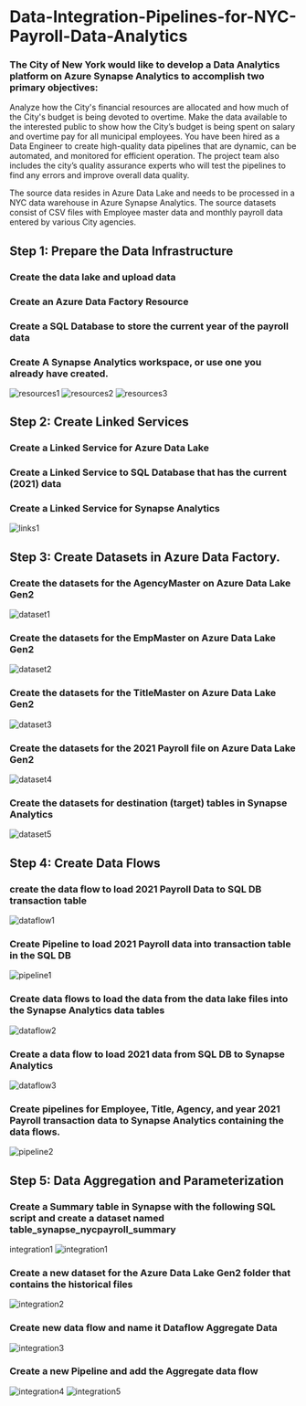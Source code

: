 # Data-Integration-Pipelines-for-NYC-Payroll-Data-Analytics

### The City of New York would like to develop a Data Analytics platform on Azure Synapse Analytics to accomplish two primary objectives:

Analyze how the City's financial resources are allocated and how much of the City's budget is being devoted to overtime.
Make the data available to the interested public to show how the City’s budget is being spent on salary and overtime pay for all municipal employees.
You have been hired as a Data Engineer to create high-quality data pipelines that are dynamic, can be automated, and monitored for efficient operation. The project team also includes the city’s quality assurance experts who will test the pipelines to find any errors and improve overall data quality.

The source data resides in Azure Data Lake and needs to be processed in a NYC data warehouse in Azure Synapse Analytics. The source datasets consist of CSV files with Employee master data and monthly payroll data entered by various City agencies.

## Step 1: Prepare the Data Infrastructure
### Create the data lake and upload data
### Create an Azure Data Factory Resource
### Create a SQL Database to store the current year of the payroll data
### Create A Synapse Analytics workspace, or use one you already have created.

![resources1](Screen_shots/resources1.png "resources1")
![resources2](Screen_shots/resources2.png "resources2")
![resources3](Screen_shots/resources3.png "resources3")


## Step 2: Create Linked Services
### Create a Linked Service for Azure Data Lake
### Create a Linked Service to SQL Database that has the current (2021) data
### Create a Linked Service for Synapse Analytics
![links1](Screen_shots/links1.png "links1")

## Step 3: Create Datasets in Azure Data Factory.
### Create the datasets for the AgencyMaster on Azure Data Lake Gen2
![dataset1](Screen_shots/dataset1.png "dataset1")

### Create the datasets for the EmpMaster on Azure Data Lake Gen2
![dataset2](Screen_shots/dataset2.png "dataset2")

### Create the datasets for the TitleMaster on Azure Data Lake Gen2
![dataset3](Screen_shots/dataset3.png "dataset3")

### Create the datasets for the 2021 Payroll file on Azure Data Lake Gen2
![dataset4](Screen_shots/dataset4.png "dataset4")

###  Create the datasets for destination (target) tables in Synapse Analytics

![dataset5](Screen_shots/dataset5.png "dataset5")

## Step 4: Create Data Flows

### create the data flow to load 2021 Payroll Data to SQL DB transaction table

![dataflow1](Screen_shots/dataflow1.png "dataflow1")

### Create Pipeline to load 2021 Payroll data into transaction table in the SQL DB

![pipeline1](Screen_shots/pipeline1.png "pipeline1")

### Create data flows to load the data from the data lake files into the Synapse Analytics data tables
![dataflow2](Screen_shots/dataflow2.png "dataflow2")

### Create a data flow to load 2021 data from SQL DB to Synapse Analytics
![dataflow3](Screen_shots/dataflow3.png "dataflow3")

### Create pipelines for Employee, Title, Agency, and year 2021 Payroll transaction data to Synapse Analytics containing the data flows.
![pipeline2](Screen_shots/pipeline2.png "pipeline2")

## Step 5: Data Aggregation and Parameterization

### Create a Summary table in Synapse with the following SQL script and create a dataset named table_synapse_nycpayroll_summary
integration1
![integration1](Screen_shots/integration1.png "integration1")

### Create a new dataset for the Azure Data Lake Gen2 folder that contains the historical files

![integration2](Screen_shots/integration2.png "integration2")

### Create new data flow and name it Dataflow Aggregate Data

![integration3](Screen_shots/integration3.png "integration3")

### Create a new Pipeline and add the Aggregate data flow

![integration4](Screen_shots/integration4.png "integration4")
![integration5](Screen_shots/integration5.png "integration5")



